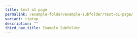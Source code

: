 ```yaml
---
title: test o1 page
permalink: /example-folder/example-subfolder/test-o1-page/
variant: tiptap
description: ""
third_nav_title: Example Subfolder
---
```

